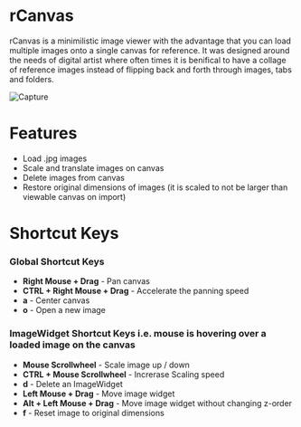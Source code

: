 # rCanvas
rCanvas is a minimilistic image viewer with the advantage that you can load multiple images onto a single canvas for reference. It was designed around the needs of digital artist where often times it is benifical to have a collage of reference images instead of flipping back and forth through images, tabs and folders.  

![Capture](https://user-images.githubusercontent.com/7757495/155215023-f28c532b-1cd4-4d01-85d3-92d0f16968ef.PNG)

# Features
* Load .jpg images
* Scale and translate images on canvas
* Delete images from canvas
* Restore original dimensions of images (it is scaled to not be larger than viewable canvas on import)

# Shortcut Keys
### Global Shortcut Keys
* **Right Mouse + Drag** - Pan canvas
* **CTRL + Right Mouse + Drag** - Accelerate the panning speed
* **a** - Center canvas 
* **o** - Open a new image

### ImageWidget Shortcut Keys i.e. mouse is hovering over a loaded image on the canvas
* **Mouse Scrollwheel** - Scale image up / down
* **CTRL + Mouse Scrollwheel** - Increrase Scaling speed
* **d** - Delete an ImageWidget
* **Left Mouse + Drag** - Move image widget
* **Alt + Left Mouse + Drag** - Move image widget without changing z-order
* **f** - Reset image to original dimensions
